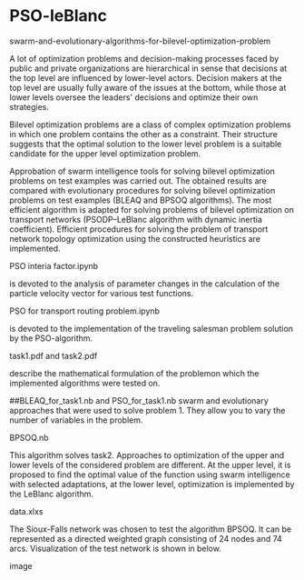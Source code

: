 # PSO-leBlanc
swarm-and-evolutionary-algorithms-for-bilevel-optimization-problem

A lot of optimization problems and decision-making processes faced by public and private organizations are hierarchical in sense that decisions at the top level are influenced by lower-level actors. Decision makers at the top level are usually fully aware of the issues at the bottom, while those at lower levels oversee the leaders' decisions and optimize their own strategies.

Bilevel optimization problems are a class of complex optimization problems in which one problem contains the other as a constraint. Their structure suggests that the optimal solution to the lower level problem is a suitable candidate for the upper level optimization problem.

Approbation of swarm intelligence tools for solving bilevel optimization problems on test examples was carried out. The obtained results are compared with evolutionary procedures for solving bilevel optimization problems on test examples (BLEAQ and BPSOQ algorithms). The most efficient algorithm is adapted for solving problems of bilevel optimization on transport networks (PSODP–LeBlanc algorithm with dynamic inertia coefficient). Efficient procedures for solving the problem of transport network topology optimization using the constructed heuristics are implemented.

PSO interia factor.ipynb

is devoted to the analysis of parameter changes in the calculation of the particle velocity vector for various test functions.

PSO for transport routing problem.ipynb

is devoted to the implementation of the traveling salesman problem solution by the PSO-algorithm.

task1.pdf and task2.pdf

describe the mathematical formulation of the problemon which the implemented algorithms were tested on.

##BLEAQ_for_task1.nb and PSO_for_task1.nb swarm and evolutionary approaches that were used to solve problem 1. They allow you to vary the number of variables in the problem.

BPSOQ.nb

This algorithm solves task2. Approaches to optimization of the upper and lower levels of the considered problem are different. At the upper level, it is proposed to find the optimal value of the function using swarm intelligence with selected adaptations, at the lower level, optimization is implemented by the LeBlanc algorithm.

data.xlxs

The Sioux-Falls network was chosen to test the algorithm BPSOQ. It can be represented as a directed weighted graph consisting of 24 nodes and 74 arcs. Visualization of the test network is shown in below.

image
